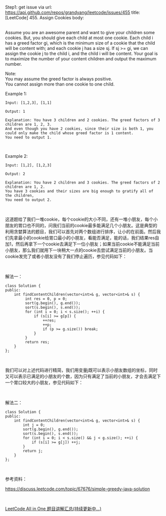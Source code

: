 Step1: get issue via url: https://api.github.com/repos/grandyang/leetcode/issues/455 
 title:[LeetCode] 455. Assign Cookies 
 body:  
  

Assume you are an awesome parent and want to give your children some cookies. But, you should give each child at most one cookie. Each child i has a greed factor gi, which is the minimum size of a cookie that the child will be content with; and each cookie j has a size sj. If sj >= gi, we can assign the cookie j to the child i, and the child i will be content. Your goal is to maximize the number of your content children and output the maximum number.

Note:  
You may assume the greed factor is always positive.   
You cannot assign more than one cookie to one child.

Example 1:
    
    
    Input: [1,2,3], [1,1]
    
    Output: 1
    
    Explanation: You have 3 children and 2 cookies. The greed factors of 3 children are 1, 2, 3. 
    And even though you have 2 cookies, since their size is both 1, you could only make the child whose greed factor is 1 content.
    You need to output 1.
    

 

Example 2:
    
    
    Input: [1,2], [1,2,3]
    
    Output: 2
    
    Explanation: You have 2 children and 3 cookies. The greed factors of 2 children are 1, 2. 
    You have 3 cookies and their sizes are big enough to gratify all of the children, 
    You need to output 2.

 

这道题给了我们一堆cookie，每个cookie的大小不同，还有一堆小朋友，每个小朋友的胃口也不同的，问我们当前的cookie最多能满足几个小朋友。这是典型的利用贪婪算法的题目，我们可以首先对两个数组进行排序，让小的在前面。然后我们先拿最小的cookie给胃口最小的小朋友，看能否满足，能的话，我们结果res自加1，然后再拿下一个cookie去满足下一位小朋友；如果当前cookie不能满足当前小朋友，那么我们就用下一块稍大一点的cookie去尝试满足当前的小朋友。当cookie发完了或者小朋友没有了我们停止遍历，参见代码如下：

 

解法一：
    
    
    class Solution {
    public:
        int findContentChildren(vector<int>& g, vector<int>& s) {
             int res = 0, p = 0;
             sort(g.begin(), g.end());
             sort(s.begin(), s.end());
             for (int i = 0; i < s.size(); ++i) {
                 if (s[i] >= g[p]) {
                     ++res;
                     ++p;
                     if (p >= g.size()) break;
                 }
             }
             return res;
        }
    };

 

我们可以对上述代码进行精简，我们用变量j既可以表示小朋友数组的坐标，同时又可以表示已满足的小朋友的个数，因为只有满足了当前的小朋友，才会去满足下一个胃口较大的小朋友，参见代码如下：

 

解法二：
    
    
    class Solution {
    public:
        int findContentChildren(vector<int>& g, vector<int>& s) {
            int j = 0;
            sort(g.begin(), g.end());
            sort(s.begin(), s.end());
            for (int i = 0; i < s.size() && j < g.size(); ++i) {
                if (s[i] >= g[j]) ++j;
            }
            return j;
        }
    };

 

参考资料：

<https://discuss.leetcode.com/topic/67676/simple-greedy-java-solution>

 

[LeetCode All in One 题目讲解汇总(持续更新中...)](http://www.cnblogs.com/grandyang/p/4606334.html)
